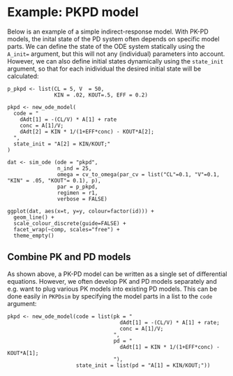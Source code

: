 # Example: PKPD model

Below is an example of a simple indirect-response model. With PK-PD models, the inital state of the PD system often depends on specific model parts. We can define the state of the ODE system statically using the `A_init=` argument, but this will not any (individual) parameters into account. However, we can also define initial states dynamically using the `state_init` argument, so that for each inidividual the desired initial state will be calculated:

    p_pkpd <- list(CL = 5, V  = 50,
                   KIN = .02, KOUT=.5, EFF = 0.2)

    pkpd <- new_ode_model(
      code = "
        dAdt[1] = -(CL/V) * A[1] + rate
        conc = A[1]/V;
        dAdt[2] = KIN * 1/(1+EFF*conc) - KOUT*A[2];
      ",
      state_init = "A[2] = KIN/KOUT;"
    )

    dat <- sim_ode (ode = "pkpd",
                    n_ind = 25,
                    omega = cv_to_omega(par_cv = list("CL"=0.1, "V"=0.1, "KIN" = .05, "KOUT"= 0.1), p),
                    par = p_pkpd,
                    regimen = r1,
                    verbose = FALSE)

    ggplot(dat, aes(x=t, y=y, colour=factor(id))) +
      geom_line() +
      scale_colour_discrete(guide=FALSE) +
      facet_wrap(~comp, scales="free") +
      theme_empty()

## Combine PK and PD models

As shown above, a PK-PD model can be written as a single set of differential equations. However, we often develop PK and PD models separately and e.g. want to plug various PK models into existing PD models. This can be done easily in `PKPDsim` by specifying the model parts in a list to the `code` argument:

    pkpd <- new_ode_model(code = list(pk = "
                                        dAdt[1] = -(CL/V) * A[1] + rate;
                                        conc = A[1]/V;
                                      ",
                                      pd = "
                                        dAdt[1] = KIN * 1/(1+EFF*conc) - KOUT*A[1];
                                      "),
                          state_init = list(pd = "A[1] = KIN/KOUT;"))
